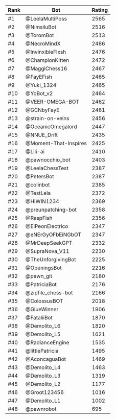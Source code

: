 Rank|Bot|Rating
---|---|---
#1|@LeelaMultiPoss|2565
#2|@NimsiluBot|2516
#3|@ToromBot|2513
#4|@NecroMindX|2486
#5|@InvinxibleFlxsh|2476
#6|@ChampionKitten|2472
#7|@MaggiChess16|2467
#8|@FayEFish|2465
#9|@Yuki_1324|2465
#10|@YoBot_v2|2464
#11|@VEER-OMEGA-BOT|2462
#12|@GCNbyFayE|2461
#13|@strain-on-veins|2456
#14|@OceanicOmegalord|2447
#15|@NNUE_Drift|2435
#16|@Moment-That-Inspires|2425
#17|@Lili-ai|2410
#18|@pawnocchio_bot|2403
#19|@LeelaChessTest|2387
#20|@PetersBot|2387
#21|@colinbot|2385
#22|@TestLela|2372
#23|@HIWIN1234|2369
#24|@preunpatching-bot|2358
#25|@RaspFish|2356
#26|@ElPeonElectrico|2347
#27|@eNErGyOFbEiNGbOT|2347
#28|@MrDeepSeekGPT|2332
#29|@SupraNova_V11|2230
#30|@TheUnforgivingBot|2225
#31|@OpeningsBot|2216
#32|@pawn_git|2180
#33|@PatriciaBot|2176
#34|@zipfile_chess-bot|2166
#35|@ColossusBOT|2018
#36|@GlueWinner|1906
#37|@FataliiBot|1870
#38|@Demolito_L6|1820
#39|@Demolito_L5|1621
#40|@RadianceEngine|1535
#41|@littlePatricia|1495
#42|@AconcaguaBot|1469
#43|@Demolito_L4|1463
#44|@Demolito_L3|1319
#45|@Demolito_L2|1177
#46|@Groot123456|1016
#47|@Demolito_L1|1002
#48|@pawnrobot|695
